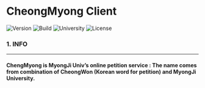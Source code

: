 CheongMyong Client
 =================

 ![Version](https://img.shields.io/badge/Version-0.0.1-green.svg?style=flat-square) ![Build](https://img.shields.io/badge/Build-Passing-success.svg?style=flat-square) ![University](https://img.shields.io/badge/University-MJU(Seoul)-9cf.svg?style=flat-square) ![License](https://img.shields.io/badge/License-GPLv3.0-informational.svg?style=flat-square)

 ### 1. INFO

 ---

 #### ChengMyong is MyongJi Univ’s online petition service : The name comes from combination of CheongWon (Korean word for petition) and MyongJi University.
